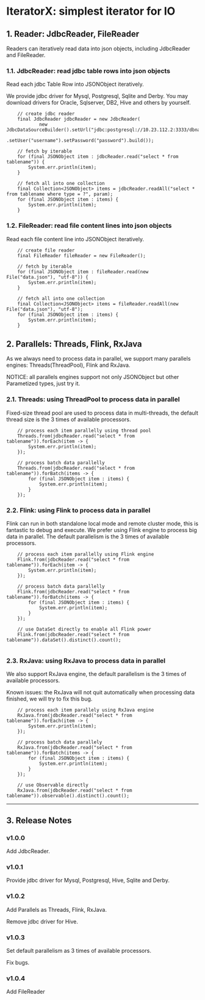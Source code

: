 # IteratorX: simplest iterator for IO

## 1. Reader: JdbcReader, FileReader

Readers can iteratively read data into json objects, including JdbcReader and FileReader.

### 1.1. JdbcReader: read jdbc table rows into json objects

Read each jdbc Table Row into JSONObject iteratively.

We provide jdbc driver for Mysql, Postgresql, Sqlite and Derby. You may download drivers for Oracle, Sqlserver, DB2, Hive and others by yourself.

```	
	// create jdbc reader
	final JdbcReader jdbcReader = new JdbcReader(
			new JdbcDataSourceBuilder().setUrl("jdbc:postgresql://10.23.112.2:3333/dbname")
					.setUser("username").setPassword("password").build());
	
	// fetch by iterable
	for (final JSONObject item : jdbcReader.read("select * from tablename")) {
		System.err.println(item);
	}
	
	// fetch all into one collection
	final Collection<JSONObject> items = jdbcReader.readAll("select * from tablename where type = ?", param);
	for (final JSONObject item : items) {
		System.err.println(item);
	}
```
### 1.2. FileReader: read file content lines into json objects

Read each file content line into JSONObject iteratively.

```	
	// create file reader
	final FileReader fileReader = new FileReader();

	// fetch by iterable
	for (final JSONObject item : fileReader.read(new File("data.json"), "utf-8")) {
		System.err.println(item);
	}

	// fetch all into one collection
	final Collection<JSONObject> items = fileReader.readAll(new File("data.json"), "utf-8");
	for (final JSONObject item : items) {
		System.err.println(item);
	}
```
## 2. Parallels: Threads, Flink, RxJava

As we always need to process data in parallel, we support many parallels engines: Threads(ThreadPool), Flink and RxJava.

NOTICE: all parallels engines support not only JSONObject but other Parametized types, just try it.

### 2.1. Threads: using ThreadPool to process data in parallel

Fixed-size thread pool are used to process data in multi-threads, the default thread size is the 3 times of available processors.

```	
	// process each item parallelly using thread pool
	Threads.from(jdbcReader.read("select * from tablename")).forEach(item -> {
		System.err.println(item);
	});
	
	// process batch data parallelly
	Threads.from(jdbcReader.read("select * from tablename")).forBatch(items -> {
		for (final JSONObject item : items) {
			System.err.println(item);
		}
	});
```
### 2.2. Flink: using Flink to process data in parallel

Flink can run in both standalone local mode and remote cluster mode, this is fantastic to debug and execute. We prefer using Flink engine to process big data in parallel. The default parallelism is the 3 times of available processors.

```	
	// process each item parallelly using Flink engine
	Flink.from(jdbcReader.read("select * from tablename")).forEach(item -> {
		System.err.println(item);
	});
	
	// process batch data parallelly
	Flink.from(jdbcReader.read("select * from tablename")).forBatch(items -> {
		for (final JSONObject item : items) {
			System.err.println(item);
		}
	});
	
	// use DataSet directly to enable all Flink power
	Flink.from(jdbcReader.read("select * from tablename")).dataSet().distinct().count();
	
```
### 2.3. RxJava: using RxJava to process data in parallel

We also support RxJava engine, the default parallelism is the 3 times of available processors.

Known issues: the RxJava will not quit automatically when processing data finished, we will try to fix this bug.

```	
	// process each item parallely using RxJava engine
	RxJava.from(jdbcReader.read("select * from tablename")).forEach(item -> {
		System.err.println(item);
	});
	
	// process batch data parallely
	RxJava.from(jdbcReader.read("select * from tablename")).forBatch(items -> {
		for (final JSONObject item : items) {
			System.err.println(item);
		}
	});
	
	// use Observable directly
	RxJava.from(jdbcReader.read("select * from tablename")).observable().distinct().count();
```
----------------------------------------
## 3. Release Notes

### v1.0.0
Add JdbcReader.

### v1.0.1
Provide jdbc driver for Mysql, Postgresql, Hive, Sqlite and Derby.

### v1.0.2
Add Parallels as Threads, Flink, RxJava.

Remove jdbc driver for Hive.

### v1.0.3
Set default parallelism as 3 times of available processors.

Fix bugs.

### v1.0.4
Add FileReader



